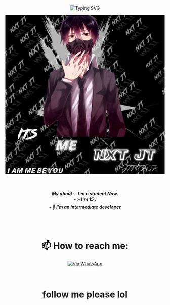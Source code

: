 <div align="center">
    <img
        src="https://readme-typing-svg.herokuapp.com?font=GlossAndBloom&size=30&duration=4997&color=993300&background=FF673200&center=true&vCenter=true&lines=Hey+Bro+Its+me+Timmy+;Nice+To+Meet+;You+;Follow+my+github"
            alt="Typing SVG"
        />


<a href="https://bio.link/timifres"><img align='centre' src='20230122_113239.jpg' width='700"'> </a>


<br/>
<h5> My about:
-  I’m a student Now.
<br>
- ⭐  I'm 15 .
<br>
- 🌱 I’m an intermediate developer
</h5>
<br>
<br>

# 📫 How to reach me:
[![Via WhatsApp](https://img.shields.io/badge/WhatsApp-25D366?style=for-the-badge&logo=whatsapp&logoColor=blue)](https://wa.me/2348050261876)
<br>
<br>
<br>
<h1>follow me please lol</h1>
